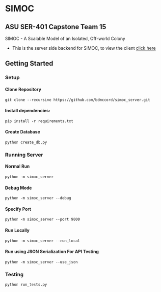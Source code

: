 # SIMOC

## ASU SER-401 Capstone Team 15

SIMOC - A Scalable Model of an Isolated, Off-world Colony

- This is the server side backend for SIMOC, to view the client [click here](https://github.com/gschober/simoc_client)

## Getting Started

### Setup

#### Clone Repository
`git clone --recursive https://github.com/bdmccord/simoc_server.git`

#### Install dependencies:

`pip install -r requirements.txt`

#### Create Database

`python create_db.py`

### Running Server

#### Normal Run

`python -m simoc_server`

#### Debug Mode
`python -m simoc_server --debug`

#### Specify Port
`python -m simoc_server --port 9000`

#### Run Locally
`python -m simoc_server --run_local`

#### Run using JSON Serialization For API Testing
`python -m simoc_server --use_json`

### Testing
`python run_tests.py`